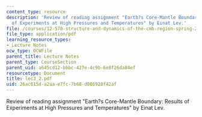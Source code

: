 ```yaml
---
content_type: resource
description: 'Review of reading assignment "Earth?s Core-Mantle Boundary: Results
  of Experiments at High Pressures and Temperatures" by Einat Lev.'
file: /courses/12-570-structure-and-dynamics-of-the-cmb-region-spring-2004/26ac615da2aae7fc7b68d086928f42af_lec3_2.pdf
file_type: application/pdf
learning_resource_types:
- Lecture Notes
ocw_type: OCWFile
parent_title: Lecture Notes
parent_type: CourseSection
parent_uid: a645cd12-bbbc-427e-4c9b-6e8f26da84ef
resourcetype: Document
title: lec3_2.pdf
uid: 26ac615d-a2aa-e7fc-7b68-d086928f42af
---
```

Review of reading assignment "Earth?s Core-Mantle Boundary: Results of Experiments at High Pressures and Temperatures" by Einat Lev.

